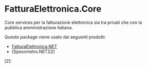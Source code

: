 # FatturaElettronica.Core
Core services per la fatturazione elettronica sia tra privati che con la pubblica amministrazione italiana.

Questo package viene usato dai seguenti prodotti:
- [FatturaElettronica.NET][1]
- [Spesometro.NET][2]

[1]: http://fatturaelettronicaopensource.org
[2]: 
